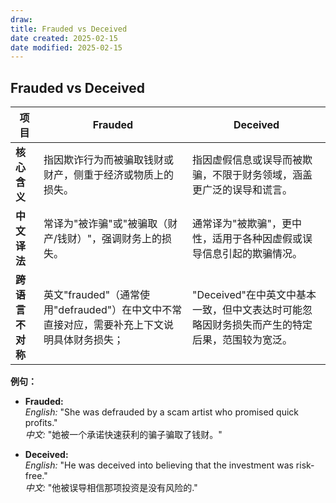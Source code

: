 ```yaml
---
draw:
title: Frauded vs Deceived
date created: 2025-02-15
date modified: 2025-02-15
---
```


## Frauded vs Deceived

|**项目**|**Frauded**|**Deceived**|
|---|---|---|
|**核心含义**|指因欺诈行为而被骗取钱财或财产，侧重于经济或物质上的损失。|指因虚假信息或误导而被欺骗，不限于财务领域，涵盖更广泛的误导和谎言。|
|**中文译法**|常译为"被诈骗"或"被骗取（财产/钱财）"，强调财务上的损失。|通常译为"被欺骗"，更中性，适用于各种因虚假或误导信息引起的欺骗情况。|
|**跨语言不对称**|英文"frauded"（通常使用"defrauded"）在中文中不常直接对应，需要补充上下文说明具体财务损失；|"Deceived"在中英文中基本一致，但中文表达时可能忽略因财务损失而产生的特定后果，范围较为宽泛。|

**例句：**

- **Frauded:**  
    _English:_ "She was defrauded by a scam artist who promised quick profits."  
    _中文:_ "她被一个承诺快速获利的骗子骗取了钱财。"
    
- **Deceived:**  
    _English:_ "He was deceived into believing that the investment was risk-free."  
    _中文:_ "他被误导相信那项投资是没有风险的."
